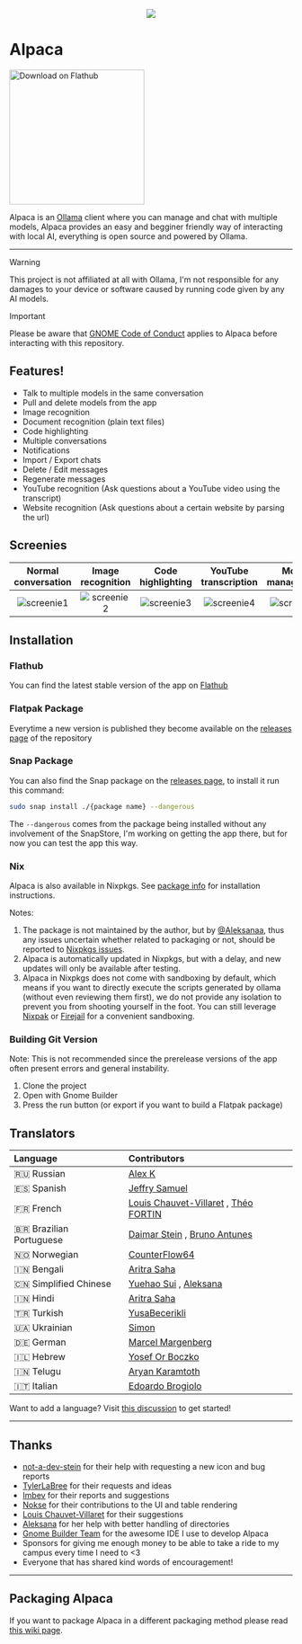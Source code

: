 <p align="center"><img src="https://jeffser.com/images/alpaca/logo.svg"></p>

# Alpaca

<a href='https://flathub.org/apps/com.jeffser.Alpaca'><img width='240' alt='Download on Flathub' src='https://flathub.org/api/badge?locale=en'/></a>

Alpaca is an [Ollama](https://github.com/ollama/ollama) client where you can manage and chat with multiple models, Alpaca provides an easy and begginer friendly way of interacting with local AI, everything is open source and powered by Ollama.

---

> [!WARNING]
> This project is not affiliated at all with Ollama, I'm not responsible for any damages to your device or software caused by running code given by any AI models.

> [!IMPORTANT]
> Please be aware that [GNOME Code of Conduct](https://conduct.gnome.org) applies to Alpaca before interacting with this repository.

## Features!

- Talk to multiple models in the same conversation
- Pull and delete models from the app
- Image recognition
- Document recognition (plain text files)
- Code highlighting
- Multiple conversations
- Notifications
- Import / Export chats
- Delete / Edit messages
- Regenerate messages
- YouTube recognition (Ask questions about a YouTube video using the transcript)
- Website recognition (Ask questions about a certain website by parsing the url)

## Screenies

Normal conversation | Image recognition | Code highlighting | YouTube transcription | Model management
:------------------:|:-----------------:|:-----------------:|:---------------------:|:----------------:
![screenie1](https://jeffser.com/images/alpaca/screenie1.png) | ![screenie2](https://jeffser.com/images/alpaca/screenie2.png) | ![screenie3](https://jeffser.com/images/alpaca/screenie3.png) | ![screenie4](https://jeffser.com/images/alpaca/screenie5.png) | ![screenie5](https://jeffser.com/images/alpaca/screenie6.png)

## Installation

### Flathub

You can find the latest stable version of the app on [Flathub](https://flathub.org/apps/com.jeffser.Alpaca)

### Flatpak Package

Everytime a new version is published they become available on the [releases page](https://github.com/Jeffser/Alpaca/releases) of the repository

### Snap Package

You can also find the Snap package on the [releases page](https://github.com/Jeffser/Alpaca/releases), to install it run this command:
```BASH
sudo snap install ./{package name} --dangerous
```
The `--dangerous` comes from the package being installed without any involvement of the SnapStore, I'm working on getting the app there, but for now you can test the app this way.

### Nix

Alpaca is also available in Nixpkgs. See [package info](https://search.nixos.org/packages?channel=unstable&show=alpaca&from=0&size=50&sort=relevance&type=packages&query=alpaca) for installation instructions.

Notes:

1. The package is not maintained by the author, but by [@Aleksanaa](https://github.com/Aleksanaa), thus any issues uncertain whether related to packaging or not, should be reported to [Nixpkgs issues](https://github.com/NixOS/nixpkgs/issues/new/choose).
2. Alpaca is automatically updated in Nixpkgs, but with a delay, and new updates will only be available after testing.
3. Alpaca in Nixpkgs does not come with sandboxing by default, which means if you want to directly execute the scripts generated by ollama (without even reviewing them first), we do not provide any isolation to prevent you from shooting yourself in the foot. You can still leverage [Nixpak](https://github.com/nixpak/nixpak) or [Firejail](https://wiki.nixos.org/wiki/Firejail) for a convenient sandboxing.

### Building Git Version

Note: This is not recommended since the prerelease versions of the app often present errors and general instability.

1. Clone the project
2. Open with Gnome Builder
3. Press the run button (or export if you want to build a Flatpak package)

## Translators

Language               | Contributors
:----------------------|:-----------
🇷🇺 Russian              | [Alex K](https://github.com/alexkdeveloper)
🇪🇸 Spanish              | [Jeffry Samuel](https://github.com/jeffser)
🇫🇷 French               | [Louis Chauvet-Villaret](https://github.com/loulou64490) , [Théo FORTIN](https://github.com/topiga)
🇧🇷 Brazilian Portuguese | [Daimar Stein](https://github.com/not-a-dev-stein) , [Bruno Antunes](https://github.com/antun3s)
🇳🇴 Norwegian            | [CounterFlow64](https://github.com/CounterFlow64)
🇮🇳 Bengali              | [Aritra Saha](https://github.com/olumolu)
🇨🇳 Simplified Chinese   | [Yuehao Sui](https://github.com/8ar10der) , [Aleksana](https://github.com/Aleksanaa)
🇮🇳 Hindi                | [Aritra Saha](https://github.com/olumolu)
🇹🇷 Turkish              | [YusaBecerikli](https://github.com/YusaBecerikli)
🇺🇦 Ukrainian            | [Simon](https://github.com/OriginalSimon)
🇩🇪 German               | [Marcel Margenberg](https://github.com/MehrzweckMandala)
🇮🇱 Hebrew               | [Yosef Or Boczko](https://github.com/yoseforb)
🇮🇳 Telugu               | [Aryan Karamtoth](https://github.com/SpaciousCoder78)
🇮🇹 Italian              | [Edoardo Brogiolo](https://github.com/edo0)

Want to add a language? Visit [this discussion](https://github.com/Jeffser/Alpaca/discussions/153) to get started!

---

## Thanks

- [not-a-dev-stein](https://github.com/not-a-dev-stein) for their help with requesting a new icon and bug reports
- [TylerLaBree](https://github.com/TylerLaBree) for their requests and ideas
- [Imbev](https://github.com/imbev) for their reports and suggestions
- [Nokse](https://github.com/Nokse22) for their contributions to the UI and table rendering
- [Louis Chauvet-Villaret](https://github.com/loulou64490) for their suggestions
- [Aleksana](https://github.com/Aleksanaa) for her help with better handling of directories
- [Gnome Builder Team](https://gitlab.gnome.org/GNOME/gnome-builder) for the awesome IDE I use to develop Alpaca
- Sponsors for giving me enough money to be able to take a ride to my campus every time I need to <3
- Everyone that has shared kind words of encouragement!

---

## Packaging Alpaca

If you want to package Alpaca in a different packaging method please read [this wiki page](https://github.com/Jeffser/Alpaca/wiki/Packaging-Alpaca).
